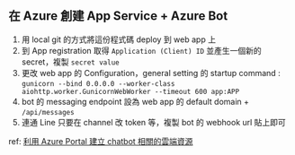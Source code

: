在 Azure 創建 App Service + Azure Bot 
---
1. 用 local git 的方式將這份程式碼 deploy 到 web app 上
2. 到 App registration 取得 `Application (Client) ID` 並產生一個新的 secret，複製 `secret value`
3. 更改 web app 的 Configuration，general setting 的 startup command : `gunicorn --bind 0.0.0.0 --worker-class aiohttp.worker.GunicornWebWorker --timeout 600 app:APP`
4. bot 的 messaging endpoint 設為 web app 的 default domain + `/api/messages`
5. 連通 Line 只要在 channel 改 token 等，複製 bot 的 webhook url 貼上即可
   
ref: [利用 Azure Portal 建立 chatbot 相關的雲端資源](https://ithelp.ithome.com.tw/articles/10246979)
